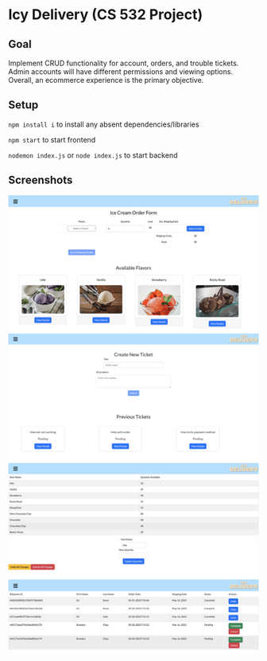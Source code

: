 # Icy Delivery (CS 532 Project)

## Goal 
Implement CRUD functionality for account, orders, and trouble tickets. Admin accounts will have different permissions and viewing options. Overall, an ecommerce experience is the primary objective. 

## Setup 
`npm install i` to install any absent dependencies/libraries

`npm start` to start frontend

`nodemon index.js` or `node index.js` to start backend

## Screenshots
![pic1](./images/pic1.png)
![pic2](./images/pic2.png)
![pic3](./images/pic3.png)
![pic4](./images/pic4.png)
